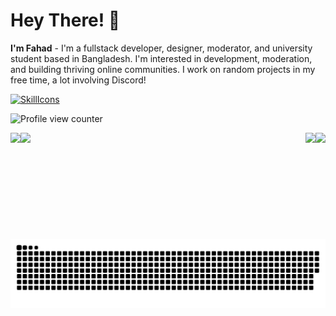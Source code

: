 # Hey There! 👋

**I'm Fahad** - I'm a fullstack developer, designer, moderator, and university student based in Bangladesh. I'm interested in development, moderation, and building thriving online communities. I work on random projects in my free time, a lot involving Discord!

[![SkillIcons](https://skillicons.dev/icons?i=py,js,vscode,stackoverflow,powershell,django,discord,html,css,github,git,linux,gitlab,regex,xd,workers,wordpress,visualstudio,unreal,unity,twitter,sqlite,raspberrypi,pr,ps,netlify,matlab,linkedin,instagram,ai,heroku,githubactions,figma,dotnet,codepen,bash,androidstudio)](https://skillicons.dev)<br/>

![Profile view counter](https://komarev.com/ghpvc/?username=fahadbinhussain&style=flat-square&color=blueviolet)

<div>
  <img height="170" align="left" src="https://github-readme-stats.vercel.app/api?username=fahadbinhussain&show_icons=true&theme=radical" />
  <img height="170" align="right" src="https://github-readme-stats.vercel.app/api/top-langs/?username=fahadbinhussain&theme=radical&layout=compact" />
  <img height="170" align="left" src="https://github-readme-streak-stats.herokuapp.com/?user=fahadbinhussain&theme=radical&date_format=M%20j[%2C%20Y]" />
  <img height="170" align="right" src="https://github-profile-trophy.vercel.app/?username=fahadbinhussain&theme=dracula&column=4" />
</div>

<picture>
  <source media="(prefers-color-scheme: dark)" srcset="https://raw.githubusercontent.com/FahadBinHussain/FahadBinHussain/output/github-contribution-grid-snake-dark.svg">
  <source media="(prefers-color-scheme: light)" srcset="https://raw.githubusercontent.com/FahadBinHussain/FahadBinHussain/output/github-contribution-grid-snake.svg">
  <img alt="github contribution grid snake animation" src="https://raw.githubusercontent.com/FahadBinHussain/FahadBinHussain/output/github-contribution-grid-snake.svg">
</picture>

<!-- -->